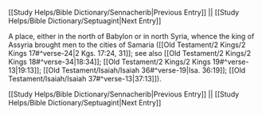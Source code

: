 [[Study Helps/Bible Dictionary/Sennacherib|Previous Entry]]  ||  [[Study Helps/Bible Dictionary/Septuagint|Next Entry]]

 A place, either in the north of Babylon or in north Syria, whence the king of Assyria brought men to the cities of Samaria ([[Old Testament/2 Kings/2 Kings 17#^verse-24|2 Kgs. 17:24, 31]]; see also [[Old Testament/2 Kings/2 Kings 18#^verse-34|18:34]]; [[Old Testament/2 Kings/2 Kings 19#^verse-13|19:13]]; [[Old Testament/Isaiah/Isaiah 36#^verse-19|Isa. 36:19]]; [[Old Testament/Isaiah/Isaiah 37#^verse-13|37:13]]).

[[Study Helps/Bible Dictionary/Sennacherib|Previous Entry]]  ||  [[Study Helps/Bible Dictionary/Septuagint|Next Entry]]